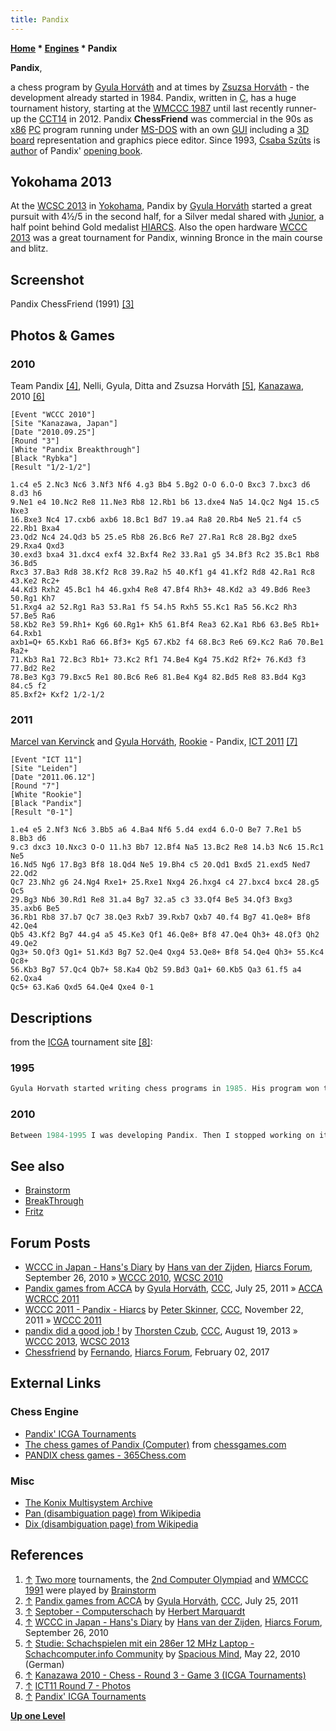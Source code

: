 ```yaml
---
title: Pandix
---
```

**[Home](Home "Home") \* [Engines](Engines "Engines") \* Pandix**


**Pandix**,  

a chess program by [Gyula Horváth](Gyula_Horv%C3%A1th "Gyula Horváth") and at times by [Zsuzsa Horváth](Zsuzsa_Horv%C3%A1th "Zsuzsa Horváth") - the development already started in 1984. Pandix, written in [C](C "C"), has a huge tournament history, starting at the [WMCCC 1987](WMCCC_1987 "WMCCC 1987") until last recently runner-up the [CCT14](CCT14 "CCT14") in 2012. Pandix **ChessFriend** was commercial in the 90s as [x86](X86 "X86") [PC](IBM_PC "IBM PC") program running under [MS-DOS](MS-DOS "MS-DOS") with an own [GUI](GUI "GUI") including a [3D board](3D_Graphics_Board "3D Graphics Board") representation and graphics piece editor. Since 1993, [Csaba Szûts](Csaba_Sz%C3%BBts "Csaba Szûts") is [author](Category:Opening_Book_Author "Category:Opening Book Author") of Pandix' [opening book](Opening_Book "Opening Book").



## Yokohama 2013


At the [WCSC 2013](WCSC_2013 "WCSC 2013") in [Yokohama](https://en.wikipedia.org/wiki/Yokohama), Pandix by [Gyula Horváth](Gyula_Horv%C3%A1th "Gyula Horváth") started a great pursuit with 4½/5 in the second half, for a Silver medal shared with [Junior](Junior "Junior"), a half point behind Gold medalist [HIARCS](HIARCS "HIARCS"). Also the open hardware [WCCC 2013](WCCC_2013 "WCCC 2013") was a great tournament for Pandix, winning Bronce in the main course and blitz.



## Screenshot


 [](http://www.septober.de/chess/index.htm) 
Pandix ChessFriend (1991) <a id="cite-note-3" href="#cite-ref-3">[3]</a>



## Photos & Games


### 2010


 [](http://hiarcs.net/forums/viewtopic.php?t=3696&postdays=0&postorder=asc&start=19) 
Team Pandix <a id="cite-note-4" href="#cite-ref-4">[4]</a>, Nelli, Gyula, Ditta and Zsuzsa Horváth <a id="cite-note-5" href="#cite-ref-5">[5]</a>, [Kanazawa](WCCC_2010 "WCCC 2010"), 2010 <a id="cite-note-6" href="#cite-ref-6">[6]</a>




```
[Event "WCCC 2010"]
[Site "Kanazawa, Japan"]
[Date "2010.09.25"]
[Round "3"]
[White "Pandix Breakthrough"]
[Black "Rybka"]
[Result "1/2-1/2"]

1.c4 e5 2.Nc3 Nc6 3.Nf3 Nf6 4.g3 Bb4 5.Bg2 O-O 6.O-O Bxc3 7.bxc3 d6 8.d3 h6 
9.Ne1 e4 10.Nc2 Re8 11.Ne3 Rb8 12.Rb1 b6 13.dxe4 Na5 14.Qc2 Ng4 15.c5 Nxe3 
16.Bxe3 Nc4 17.cxb6 axb6 18.Bc1 Bd7 19.a4 Ra8 20.Rb4 Ne5 21.f4 c5 22.Rb1 Bxa4 
23.Qd2 Nc4 24.Qd3 b5 25.e5 Rb8 26.Bc6 Re7 27.Ra1 Rc8 28.Bg2 dxe5 29.Rxa4 Qxd3 
30.exd3 bxa4 31.dxc4 exf4 32.Bxf4 Re2 33.Ra1 g5 34.Bf3 Rc2 35.Bc1 Rb8 36.Bd5 
Rxc3 37.Ba3 Rd8 38.Kf2 Rc8 39.Ra2 h5 40.Kf1 g4 41.Kf2 Rd8 42.Ra1 Rc8 43.Ke2 Rc2+ 
44.Kd3 Rxh2 45.Bc1 h4 46.gxh4 Re8 47.Bf4 Rh3+ 48.Kd2 a3 49.Bd6 Ree3 50.Rg1 Kh7 
51.Rxg4 a2 52.Rg1 Ra3 53.Ra1 f5 54.h5 Rxh5 55.Kc1 Ra5 56.Kc2 Rh3 57.Be5 Ra6 
58.Kb2 Re3 59.Rh1+ Kg6 60.Rg1+ Kh5 61.Bf4 Rea3 62.Ka1 Rb6 63.Be5 Rb1+ 64.Rxb1
axb1=Q+ 65.Kxb1 Ra6 66.Bf3+ Kg5 67.Kb2 f4 68.Bc3 Re6 69.Kc2 Ra6 70.Be1 Ra2+ 
71.Kb3 Ra1 72.Bc3 Rb1+ 73.Kc2 Rf1 74.Be4 Kg4 75.Kd2 Rf2+ 76.Kd3 f3 77.Bd2 Re2 
78.Be3 Kg3 79.Bxc5 Re1 80.Bc6 Re6 81.Be4 Kg4 82.Bd5 Re8 83.Bd4 Kg3 84.c5 f2 
85.Bxf2+ Kxf2 1/2-1/2

```

### 2011


 [](http://www.csvn.nl/index.php?option=com_content&view=article&id=508%3Aict11-round-7&catid=51%3Atoernooien&Itemid=28&lang=en) 
[Marcel van Kervinck](Marcel_van_Kervinck "Marcel van Kervinck") and [Gyula Horváth](Gyula_Horv%C3%A1th "Gyula Horváth"), [Rookie](Rookie "Rookie") - Pandix, [ICT 2011](ICT_2011 "ICT 2011") <a id="cite-note-7" href="#cite-ref-7">[7]</a>




```
[Event "ICT 11"]
[Site "Leiden"]
[Date "2011.06.12"]
[Round "7"]
[White "Rookie"]
[Black "Pandix"]
[Result "0-1"]

1.e4 e5 2.Nf3 Nc6 3.Bb5 a6 4.Ba4 Nf6 5.d4 exd4 6.O-O Be7 7.Re1 b5 8.Bb3 d6 
9.c3 dxc3 10.Nxc3 O-O 11.h3 Bb7 12.Bf4 Na5 13.Bc2 Re8 14.b3 Nc6 15.Rc1 Ne5 
16.Nd5 Ng6 17.Bg3 Bf8 18.Qd4 Ne5 19.Bh4 c5 20.Qd1 Bxd5 21.exd5 Ned7 22.Qd2 
Qc7 23.Nh2 g6 24.Ng4 Rxe1+ 25.Rxe1 Nxg4 26.hxg4 c4 27.bxc4 bxc4 28.g5 Qc5 
29.Bg3 Nb6 30.Rd1 Re8 31.a4 Bg7 32.a5 c3 33.Qf4 Be5 34.Qf3 Bxg3 35.axb6 Be5 
36.Rb1 Rb8 37.b7 Qc7 38.Qe3 Rxb7 39.Rxb7 Qxb7 40.f4 Bg7 41.Qe8+ Bf8 42.Qe4 
Qb5 43.Kf2 Bg7 44.g4 a5 45.Ke3 Qf1 46.Qe8+ Bf8 47.Qe4 Qh3+ 48.Qf3 Qh2 49.Qe2 
Qg3+ 50.Qf3 Qg1+ 51.Kd3 Bg7 52.Qe4 Qxg4 53.Qe8+ Bf8 54.Qe4 Qh3+ 55.Kc4 Qc8+ 
56.Kb3 Bg7 57.Qc4 Qb7+ 58.Ka4 Qb2 59.Bd3 Qa1+ 60.Kb5 Qa3 61.f5 a4 62.Qxa4 
Qc5+ 63.Ka6 Qxd5 64.Qe4 Qxe4 0-1

```

## Descriptions


from the [ICGA](ICGA "ICGA") tournament site <a id="cite-note-8" href="#cite-ref-8">[8]</a>:



### 1995



```C++
Gyula Horvath started writing chess programs in 1985. His program won the Amateur World Chess Championship in [1987](WMCCC_1987 "WMCCC 1987") and the Personal Computer Chess Champion title in [1988](WMCCC_1988 "WMCCC 1988") and [1989](WMCCC_1989 "WMCCC 1989"). His wife, Szuzsa, joined the development in 1986. She is mainly active in testing the program and in designing and programming the graphics of the commercial versions of the program. Both of them pursue chess programming as a hobby - Gyula works as a marketing researcher and Zsuzsa works as a telemarketing assistant. They have participated in various computer chess events since 1986. In 1993 their team increased to three members when [Csaba Szûts](Csaba_Sz%C3%BBts "Csaba Szûts") began to implement a new 100,000 moves opening book. The program is written in [C](C "C") and uses a 400KB [hash table](Transposition_Table "Transposition Table"). It measures the move interestingness and [incrementally updates](Incremental_Updates "Incremental Updates") the [attack map](Attack_and_Defend_Maps "Attack and Defend Maps"). The program uses [principal variation search](Principal_Variation_Search "Principal Variation Search"), advanced [time control](Time_Management "Time Management") and special limited [quiescence search](Quiescence_Search "Quiescence Search"). 

```

### 2010



```C++
Between 1984-1995 I was developing Pandix. Then I stopped working on it. I just participated on the [Hungarian computer chess tournaments](Hungarian_Chessprogram_Open "Hungarian Chessprogram Open") for fun (with tiny modifications on the code). Since 2006 I develop Pandix again as a strong hobby. My aim is to create a new algorithm what is radically different from all the published sources. Eventually it seems that the invested efforts are paying back, and Pandix starts to be extremely strong. Currently it is single thread, but for the [Kanazawa tournament](WCCC_2010 "WCCC 2010") I'll make it [multi thread](Parallel_Search "Parallel Search") + [egtb](Endgame_Tablebases "Endgame Tablebases") will be used there. (It'll be done for summer, and by the tournament it'll be well tested.) Pandix is a [Windows](Windows "Windows") [UCI](UCI "UCI") application. 

```

## See also


* [Brainstorm](Brainstorm "Brainstorm")
* [BreakThrough](BreakThrough "BreakThrough")
* [Fritz](Fritz "Fritz")


## Forum Posts


* [WCCC in Japan - Hans's Diary](http://hiarcs.net/forums/viewtopic.php?t=3696&postdays=0&postorder=asc&start=19) by [Hans van der Zijden](Hans_van_der_Zijden "Hans van der Zijden"), [Hiarcs Forum](Computer_Chess_Forums "Computer Chess Forums"), September 26, 2010 » [WCCC 2010](WCCC_2010 "WCCC 2010"), [WCSC 2010](WCSC_2010 "WCSC 2010")
* [Pandix games from ACCA](http://www.talkchess.com/forum/viewtopic.php?t=39854) by [Gyula Horváth](Gyula_Horv%C3%A1th "Gyula Horváth"), [CCC](CCC "CCC"), July 25, 2011 » [ACCA](ACCA "ACCA") [WCRCC 2011](WCRCC_2011 "WCRCC 2011")
* [WCCC 2011 - Pandix - Hiarcs](http://www.talkchess.com/forum/viewtopic.php?t=41173) by [Peter Skinner](Peter_Skinner "Peter Skinner"), [CCC](CCC "CCC"), November 22, 2011 » [WCCC 2011](WCCC_2011 "WCCC 2011")
* [pandix did a good job !](http://www.talkchess.com/forum/viewtopic.php?t=49013) by [Thorsten Czub](Thorsten_Czub "Thorsten Czub"), [CCC](CCC "CCC"), August 19, 2013 » [WCCC 2013](WCCC_2013 "WCCC 2013"), [WCSC 2013](WCSC_2013 "WCSC 2013")
* [Chessfriend](http://www.hiarcs.net/forums/viewtopic.php?t=8232) by [Fernando](Fernando_Villegas "Fernando Villegas"), [Hiarcs Forum](Computer_Chess_Forums "Computer Chess Forums"), February 02, 2017


## External Links


### Chess Engine


* [Pandix' ICGA Tournaments](https://www.game-ai-forum.org/icga-tournaments/program.php?id=190)
* [The chess games of Pandix (Computer)](http://www.chessgames.com/perl/chessplayer?pid=31134) from [chessgames.com](http://www.chessgames.com/index.html)
* [PANDIX chess games - 365Chess.com](http://www.365chess.com/players/PANDIX)


### Misc


* [The Konix Multisystem Archive](http://www.konixmultisystem.co.uk/index.php?id=games&content=chess)
* [Pan (disambiguation page) from Wikipedia](https://en.wikipedia.org/wiki/Pan)
* [Dix (disambiguation page) from Wikipedia](https://en.wikipedia.org/wiki/Dix)


## References


1. <a id="cite-ref-1" href="#cite-note-1">↑</a> [Two more](https://www.game-ai-forum.org/icga-tournaments/program.php?id=310) tournaments, the [2nd Computer Olympiad](2nd_Computer_Olympiad#Chess "2nd Computer Olympiad") and [WMCCC 1991](WMCCC_1991 "WMCCC 1991") were played by [Brainstorm](Brainstorm "Brainstorm")
2. <a id="cite-ref-2" href="#cite-note-2">↑</a> [Pandix games from ACCA](http://www.talkchess.com/forum/viewtopic.php?t=39854) by [Gyula Horváth](Gyula_Horv%C3%A1th "Gyula Horváth"), [CCC](CCC "CCC"), July 25, 2011
3. <a id="cite-ref-3" href="#cite-note-3">↑</a> [Septober - Computerschach](http://www.septober.de/chess/index.htm) by [Herbert Marquardt](index.php?title=Herbert_Marquardt&action=edit&redlink=1 "Herbert Marquardt (page does not exist)")
4. <a id="cite-ref-4" href="#cite-note-4">↑</a> [WCCC in Japan - Hans's Diary](http://hiarcs.net/forums/viewtopic.php?t=3696&postdays=0&postorder=asc&start=19) by [Hans van der Zijden](Hans_van_der_Zijden "Hans van der Zijden"), [Hiarcs Forum](Computer_Chess_Forums "Computer Chess Forums"), September 26, 2010
5. <a id="cite-ref-5" href="#cite-note-5">↑</a> [Studie: Schachspielen mit ein 286er 12 MHz Laptop - Schachcomputer.info Community](http://www.schachcomputer.info/forum/showthread.php?t=3531) by [Spacious Mind](The_Spacious_Mind "The Spacious Mind"), May 22, 2010 (German)
6. <a id="cite-ref-6" href="#cite-note-6">↑</a> [Kanazawa 2010 - Chess - Round 3 - Game 3 (ICGA Tournaments)](https://www.game-ai-forum.org/icga-tournaments/round.php?tournament=209&round=3&id=3)
7. <a id="cite-ref-7" href="#cite-note-7">↑</a> [ICT11 Round 7 - Photos](http://www.csvn.nl/index.php?option=com_content&view=article&id=508%3Aict11-round-7&catid=51%3Atoernooien&Itemid=28&lang=en)
8. <a id="cite-ref-8" href="#cite-note-8">↑</a> [Pandix' ICGA Tournaments](https://www.game-ai-forum.org/icga-tournaments/program.php?id=190)

**[Up one Level](Engines "Engines")**







 
